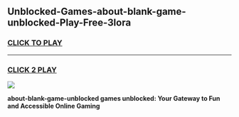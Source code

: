 
## Unblocked-Games-about-blank-game-unblocked-Play-Free-3lora
<h3>
<a href="https://premium76.site?title=about-blank-game-unblocked&ref=19M">CLICK TO PLAY</a></h3>
<hr>

<h3>
<a href="https://premium76.site?title=about-blank-game-unblocked&ref=19M">CLICK 2 PLAY</a>
  
</h3>

<a href="https://premium76.site?title=about-blank-game-unblocked&ref=19M"><img src="https://clearcache.store/games.png"></a>


**about-blank-game-unblocked games unblocked: Your Gateway to Fun and Accessible Online Gaming**
